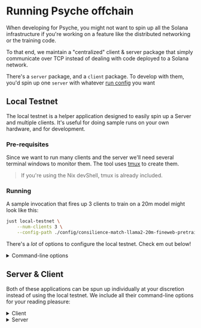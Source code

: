 # Running Psyche offchain

When developing for Psyche, you might not want to spin up all the Solana infrastructure if you're working on a feature like the distributed networking or the training code.

To that end, we maintain a "centralized" client & server package that simply communicate over TCP instead of dealing with code deployed to a Solana network.

There's a `server` package, and a `client` package.
To develop with them, you'd spin up one `server` with whatever [run config](../enduser/run-config.md) you want

## Local Testnet

The local testnet is a helper application designed to easily spin up a Server and multiple clients.
It's useful for doing sample runs on your own hardware, and for development.

### Pre-requisites

Since we want to run many clients and the server we'll need several terminal windows to monitor them. The tool uses [tmux](https://github.com/tmux/tmux/wiki/Installing) to create them.

> If you're using the Nix devShell, tmux is already included.

### Running

A sample invocation that fires up 3 clients to train on a 20m model might look like this:

```bash
just local-testnet \
    --num-clients 3 \
    --config-path ./config/consilience-match-llama2-20m-fineweb-pretrain-dev/
```

There's a _lot_ of options to configure the local testnet. Check em out below!

<details>
    <summary>Command-line options</summary>
    {{#include ../../generated/cli/psyche-centralized-local-testnet.md}}
</details>

## Server & Client

Both of these applications can be spun up individually at your discretion instead of using the local testnet. We include all their command-line options for your reading pleasure:

<details>
    <summary>Client</summary>
    {{#include ../../generated/cli/psyche-centralized-client.md}}
</details>

<details>
    <summary>Server</summary>
    {{#include ../../generated/cli/psyche-centralized-server.md}}
</details>
